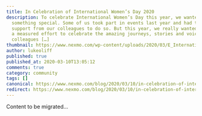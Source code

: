 ```yaml
---
title: In Celebration of International Women’s Day 2020
description: To celebrate International Women’s Day this year, we wanted to do
  something special. Some of us took part in events last year and had tons of
  support from our colleagues to do so. But this year, we really wanted to make
  a measured effort to celebrate the amazing journeys, stories and voices of our
  colleagues […]
thumbnail: https://www.nexmo.com/wp-content/uploads/2020/03/E_International-Womens-Day_1200x600.png
author: lukeoliff
published: true
published_at: 2020-03-10T13:05:12
comments: true
category: community
tags: []
canonical: https://www.nexmo.com/blog/2020/03/10/in-celebration-of-international-womens-day-2020
redirect: https://www.nexmo.com/blog/2020/03/10/in-celebration-of-international-womens-day-2020
---
```

Content to be migrated...
